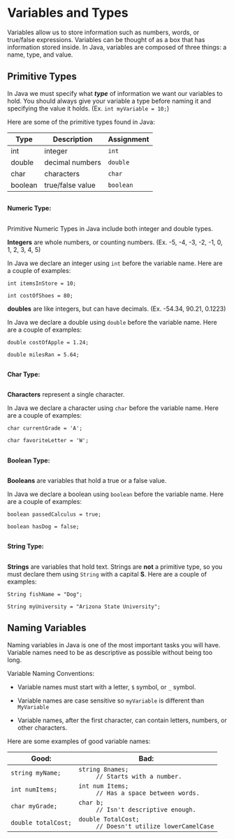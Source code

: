 # Variables and Types

Variables allow us to store information such as numbers, words, or true/false expressions. Variables can be thought of as a box that has information stored inside. In Java, variables are composed of three things: a name, type, and value. 

## Primitive Types

In Java we must specify what ***type*** of information we want our variables to hold. You should always give your variable a type before naming it and specifying the value it holds. (Ex. ``int myVariable = 10;``)

Here are some of the primitive types found in Java:

| Type | Description | Assignment |
| -- | -- | -- |
| int | integer | ``int`` |
| double | decimal numbers | ``double`` |
| char | characters | ``char``  |
| boolean | true/false value | ``boolean`` |

## 
#### Numeric Type:
## 

Primitive Numeric Types in Java include both integer and double types. 

**Integers** are whole numbers, or counting numbers. 
(Ex. -5, -4, -3, -2, -1, 0, 1, 2, 3, 4, 5)

In Java we declare an integer using ``int`` before the variable name. Here are a couple of examples: 

`` int itemsInStore = 10; ``

`` int costOfShoes = 80; ``

**doubles** are like integers, but can have decimals. (Ex. -54.34, 90.21, 0.1223)

In Java we declare a double using ``double`` before the variable name. Here are a couple of examples:

``double costOfApple = 1.24;``

``double milesRan = 5.64;``


## 
#### Char Type:
## 

**Characters** represent a single character.

In Java we declare a character using ``char`` before the variable name. Here are a couple of examples:

``char currentGrade = 'A';``

``char favoriteLetter = 'W';``

## 
#### Boolean Type:
## 

**Booleans** are variables that hold a true or a false value.

In Java we declare a boolean using ``boolean`` before the variable name. Here are a couple of examples:

``boolean passedCalculus = true;``

``boolean hasDog = false;``

## 
#### String Type:
## 

**Strings** are variables that hold text. Strings are **not** a primitive type, so you must declare them using ``String`` with a capital **S**. Here are a couple of examples:

``String fishName = "Dog";``

``String myUniversity = "Arizona State University";``

## Naming Variables

Naming variables in Java is one of the most important tasks you will have. Variable names need to be as descriptive as possible without being too long.

Variable Naming Conventions:

- Variable names must start with a letter, ``$`` symbol, or ``_`` symbol.

- Variable names are case sensitive so ``myVariable`` is different than ``MyVariable``

- Variable names, after the first character, can contain letters, numbers, or other characters.


Here are some examples of good variable names:

| Good: | Bad: |
| -- | -- |
| ``string myName;`` | ``string 8names;`` <dd>``// Starts with a number.`` |
| ``int numItems;`` | ``int num Items;`` <dd>``// Has a space between words.`` |
| ``char myGrade;`` | ``char b;`` <dd>``// Isn't descriptive enough.`` |
| ``double totalCost;`` | ``double TotalCost;`` <dd>``// Doesn't utilize lowerCamelCase``    |


